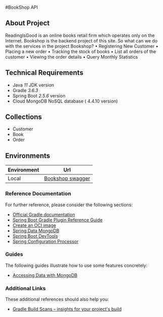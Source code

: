 #BookShop API 

## About Project
ReadingIsGood is an online books retail firm which operates only on the Internet.
Bookshop is the backend project of this site.
So what can we do with the services in the project Bookshop?
• Registering New Customer
• Placing a new order
• Tracking the stock of books
• List all orders of the customer
• Viewing the order details
• Query Monthly Statistics

## Technical Requirements
* Java _11_  JDK version
* Gradle _3.6.3_
* Spring Boot _2.5.6_ version
* Cloud MongoDB NoSQL database ( 4.4.10 version)


## Collections
* Customer
* Book
* Order


## Environments
| Environment | Url 
| ------------------ | --- |
| Local     | [Bookshop swagger](http://localhost:8080/swagger-ui.html#/l)


### Reference Documentation

For further reference, please consider the following sections:

* [Official Gradle documentation](https://docs.gradle.org)
* [Spring Boot Gradle Plugin Reference Guide](https://docs.spring.io/spring-boot/docs/2.6.2/gradle-plugin/reference/html/)
* [Create an OCI image](https://docs.spring.io/spring-boot/docs/2.6.2/gradle-plugin/reference/html/#build-image)
* [Spring Data MongoDB](https://docs.spring.io/spring-boot/docs/2.6.2/reference/htmlsingle/#boot-features-mongodb)
* [Spring Boot DevTools](https://docs.spring.io/spring-boot/docs/2.6.2/reference/htmlsingle/#using-boot-devtools)
* [Spring Configuration Processor](https://docs.spring.io/spring-boot/docs/2.6.2/reference/htmlsingle/#configuration-metadata-annotation-processor)

### Guides

The following guides illustrate how to use some features concretely:

* [Accessing Data with MongoDB](https://spring.io/guides/gs/accessing-data-mongodb/)

### Additional Links

These additional references should also help you:

* [Gradle Build Scans – insights for your project's build](https://scans.gradle.com#gradle)
